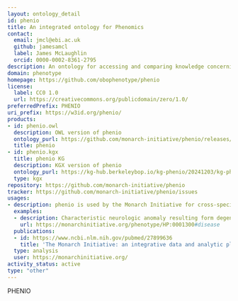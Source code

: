 ```yaml
---
layout: ontology_detail
id: phenio
title: An integrated ontology for Phenomics
contact:
  email: jmcl@ebi.ac.uk
  github: jamesamcl
  label: James McLaughlin
  orcid: 0000-0002-8361-2795
description: An ontology for accessing and comparing knowledge concerning phenotypes across species and genetic backgrounds.
domain: phenotype
homepage: https://github.com/obophenotype/phenio
license:
  label: CC0 1.0
  url: https://creativecommons.org/publicdomain/zero/1.0/
preferredPrefix: PHENIO
uri_prefix: https://w3id.org/phenio/
products:
- id: phenio.owl
  description: OWL version of phenio
  ontology_purl: https://github.com/monarch-initiative/phenio/releases/latest/download/phenio.owl
  title: phenio
- id: phenio.kgx
  title: phenio KG
  description: KGX version of phenio
  ontology_purl: https://kg-hub.berkeleybop.io/kg-phenio/20241203/kg-phenio.tar.gz
  type: kgx
repository: https://github.com/monarch-initiative/phenio
tracker: https://github.com/monarch-initiative/phenio/issues
usages:
- description: phenio is used by the Monarch Initiative for cross-species inference.
  examples:
  - description: Characteristic neurologic anomaly resulting form degeneration of dopamine-generating cells in the substantia nigra, a region of the midbrain, characterized clinically by shaking, rigidity, slowness of movement and difficulty with walking and gait.
    url: https://monarchinitiative.org/phenotype/HP:0001300#disease
  publications:
  - id: https://www.ncbi.nlm.nih.gov/pubmed/27899636
    title: 'The Monarch Initiative: an integrative data and analytic platform connecting phenotypes to genotypes across species '
  type: analysis
  user: https://monarchinitiative.org/
activity_status: active
type: "other"
---
```


PHENIO
